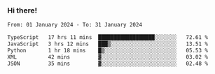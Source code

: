 ### Hi there!

<!--START_SECTION:waka-->

```txt
From: 01 January 2024 - To: 31 January 2024

TypeScript   17 hrs 11 mins  ██████████████████░░░░░░░   72.61 %
JavaScript   3 hrs 12 mins   ███▒░░░░░░░░░░░░░░░░░░░░░   13.51 %
Python       1 hr 18 mins    █▒░░░░░░░░░░░░░░░░░░░░░░░   05.53 %
XML          42 mins         ▓░░░░░░░░░░░░░░░░░░░░░░░░   03.02 %
JSON         35 mins         ▓░░░░░░░░░░░░░░░░░░░░░░░░   02.48 %
```

<!--END_SECTION:waka-->
